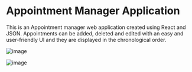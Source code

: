 # Appointment Manager Application

This is an Appointment manager web application created using React and JSON. Appointments can be added, deleted and edited with an easy and user-friendly UI and they are displayed in the chronological order.


![image](https://user-images.githubusercontent.com/59580826/119283542-68921b80-bc0b-11eb-85d3-39edaf1922b6.png)

![image](https://user-images.githubusercontent.com/59580826/119283593-852e5380-bc0b-11eb-8977-2b5df765b2f1.png)
